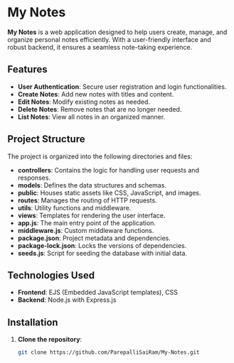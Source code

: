 # My Notes

**My Notes** is a web application designed to help users create, manage, and organize personal notes efficiently. With a user-friendly interface and robust backend, it ensures a seamless note-taking experience.

## Features

- **User Authentication**: Secure user registration and login functionalities.
- **Create Notes**: Add new notes with titles and content.
- **Edit Notes**: Modify existing notes as needed.
- **Delete Notes**: Remove notes that are no longer needed.
- **List Notes**: View all notes in an organized manner.

## Project Structure

The project is organized into the following directories and files:

- **controllers**: Contains the logic for handling user requests and responses.
- **models**: Defines the data structures and schemas.
- **public**: Houses static assets like CSS, JavaScript, and images.
- **routes**: Manages the routing of HTTP requests.
- **utils**: Utility functions and middleware.
- **views**: Templates for rendering the user interface.
- **app.js**: The main entry point of the application.
- **middleware.js**: Custom middleware functions.
- **package.json**: Project metadata and dependencies.
- **package-lock.json**: Locks the versions of dependencies.
- **seeds.js**: Script for seeding the database with initial data.

## Technologies Used

- **Frontend**: EJS (Embedded JavaScript templates), CSS
- **Backend**: Node.js with Express.js

## Installation

1. **Clone the repository**:

   ```bash
   git clone https://github.com/ParepalliSaiRam/My-Notes.git
